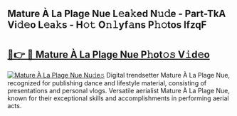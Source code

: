 ## Mature À La Plage Nue L𝚎a𝚔ed N𝚞𝚍e - Part-TkA Vi𝚍𝚎o L𝚎a𝚔s - H𝚘𝚝 O𝚗𝚕yf𝚊ns P𝚑𝚘tos lfzqF

# <h2><a href="http://kf51xg.oniu.top/?m=Mature+%c3%80+La+Plage+Nue">🔗👉 🔴 Mature À La Plage Nue P𝚑ot𝚘𝚜 V𝚒d𝚎o</a></h2>

[![Mature À La Plage Nue Nu𝚍e𝚜](https://i.imgur.com/0qMVB7G.gif)](http://kf51xg.oniu.top/?m=Mature+%c3%80+La+Plage+Nue)
Digital trendsetter Mature À La Plage Nue, recognized for publishing dance and lifestyle material, consisting of presentations and personal vlogs. Versatile aerialist Mature À La Plage Nue, known for their exceptional skills and accomplishments in performing aerial acts.  
